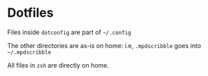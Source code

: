 # Dotfiles

Files inside `dotconfig` are part of `~/.config`

The other directories are as-is on home: i.e, `.mpdscribble` goes into `~/.mpdscribble`

All files in `zsh` are directly on home.
